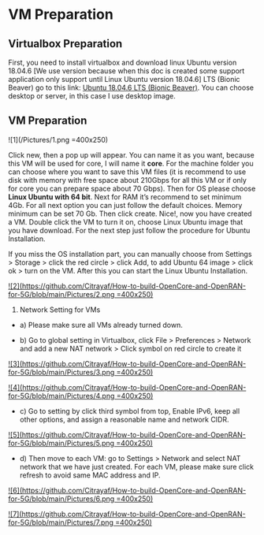 
# VM Preparation

  

## Virtualbox Preparation

  

First, you need to install virtualbox and download linux Ubuntu version 18.04.6 [We use version because when this doc is created some support application only support until Linux Ubuntu version 18.04.6] LTS (Bionic Beaver) go to this link: [Ubuntu 18.04.6 LTS (Bionic Beaver)](https://releases.ubuntu.com/18.04/). You can choose desktop or server, in this case I use desktop image.

  

## VM Preparation

  

![1](/Pictures/1.png =400x250)
  
  

Click new, then a pop up will appear. You can name it as you want, because this VM will be used for core, I will name it **core**. For the machine folder you can choose where you want to save this VM files (it is recommend to use disk with memory with free space about 210Gbps for all this VM or if only for core you can prepare space about 70 Gbps). Then for OS please choose **Linux Ubuntu with 64 bit**. Next for RAM it’s recommend to set minimum 4Gb. For all next option you can just follow the default choices. Memory minimum can be set 70 Gb. Then click create. Nice!, now you have created a VM. Double click the VM to turn it on, choose Linux Ubuntu image that you have download. For the next step just follow the procedure for Ubuntu Installation.

  

If you miss the OS installation part, you can manually choose from Settings > Storage > click the red circle > click Add, to add Ubuntu 64 image > click ok > turn on the VM. After this you can start the Linux Ubuntu Installation.

  
  

[![2](https://github.com/Citrayaf/How-to-build-OpenCore-and-OpenRAN-for-5G/blob/main/Pictures/2.png =400x250)
](https://github.com/Citrayaf/How-to-build-OpenCore-and-OpenRAN-for-5G/blob/main/Pictures/2.png)

  
  

1. Network Setting for VMs

- a) Please make sure all VMs already turned down.

- b) Go to global setting in Virtualbox, click File > Preferences > Network and add a new NAT network > Click symbol on red circle to create it

  
  

[![3](https://github.com/Citrayaf/How-to-build-OpenCore-and-OpenRAN-for-5G/blob/main/Pictures/3.png =400x250)
](https://github.com/Citrayaf/How-to-build-OpenCore-and-OpenRAN-for-5G/blob/main/Pictures/3.png)

  
  

[![4](https://github.com/Citrayaf/How-to-build-OpenCore-and-OpenRAN-for-5G/blob/main/Pictures/4.png =400x250)
](https://github.com/Citrayaf/How-to-build-OpenCore-and-OpenRAN-for-5G/blob/main/Pictures/4.png)

  
  

- c) Go to setting by click third symbol from top, Enable IPv6, keep all other options, and assign a reasonable name and network CIDR.

  
  

[![5](https://github.com/Citrayaf/How-to-build-OpenCore-and-OpenRAN-for-5G/blob/main/Pictures/5.png =400x250)
](https://github.com/Citrayaf/How-to-build-OpenCore-and-OpenRAN-for-5G/blob/main/Pictures/5.png)

  
  

- d) Then move to each VM: go to Settings > Network and select NAT network that we have just created. For each VM, please make sure click refresh to avoid same MAC address and IP.

  
  

[![6](https://github.com/Citrayaf/How-to-build-OpenCore-and-OpenRAN-for-5G/blob/main/Pictures/6.png =400x250)
](https://github.com/Citrayaf/How-to-build-OpenCore-and-OpenRAN-for-5G/blob/main/Pictures/6.png)

  
  

[![7](https://github.com/Citrayaf/How-to-build-OpenCore-and-OpenRAN-for-5G/blob/main/Pictures/7.png =400x250)
](https://github.com/Citrayaf/How-to-build-OpenCore-and-OpenRAN-for-5G/blob/main/Pictures/7.png)

